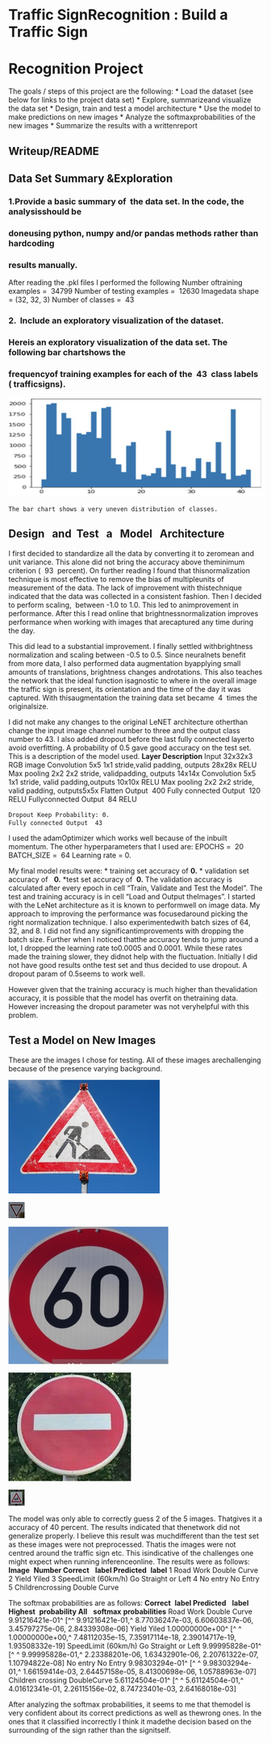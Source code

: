 # Traffic​ ​Sign​ ​Recognition​ ​:​ ​Build​ ​a​ ​Traffic​ ​Sign

# Recognition​ ​Project

The​ ​goals​ ​/​ ​steps​ ​of​ ​this​ ​project​ ​are​ ​the​ ​following:
*​ ​Load​ ​the​ ​data​ ​set​ ​(see​ ​below​ ​for​ ​links​ ​to​ ​the​ ​project​ ​data​ ​set)
*​ ​Explore,​ ​summarize​ ​and​ ​visualize​ ​the​ ​data​ ​set
*​ ​Design,​ ​train​ ​and​ ​test​ ​a​ ​model​ ​architecture
*​ ​Use​ ​the​ ​model​ ​to​ ​make​ ​predictions​ ​on​ ​new​ ​images
*​ ​Analyze​ ​the​ ​softmax​ ​probabilities​ ​of​ ​the​ ​new​ ​images
*​ ​Summarize​ ​the​ ​results​ ​with​ ​a​ ​written​ ​report

## Writeup/README

## Data ​Set ​Summary ​& ​Exploration

### 1. ​Provide ​a ​basic ​summary ​of ​ the ​data ​set. ​In the ​code, ​the ​analysis ​should ​be

### done ​using ​python, ​numpy ​and/or ​pandas ​methods ​rather than hardcoding

### results ​manually.

After​ ​reading​ ​the​ ​.pkl​ ​files​ ​I​ ​performed​ ​the​ ​following
Number​ ​of​ ​training​ ​examples​ ​=​ ​ 34799
Number​ ​of​ ​testing​ ​examples​ ​=​ ​ 12630
Image​ ​data​ ​shape​ ​=​ ​(32,​ ​32,​ ​3)
Number​ ​of​ ​classes​ ​=​ ​ 43

### 2. ​ ​ Include ​an ​exploratory ​visualization ​of ​the ​dataset.

### Here​ ​is​ ​an​ ​exploratory​ ​visualization​ ​of​ ​the​ ​data​ ​set.​ ​The​ ​following​ ​bar​ ​chart​ ​shows​ ​the

### frequency​ ​of​ ​training​ ​examples​ ​for​ ​each​ ​of​ ​the​ ​ 43 ​ ​class​ ​labels​ ​(​ ​traffic​ ​signs).

![Bar Chart](test_images/data_vizualization.png)
```
The​ ​bar​ ​chart​ ​shows​ ​a​ ​very​ ​uneven​ ​distribution​ ​of​ ​classes.
```

## Design ​ ​ and ​ ​ Test ​ ​ a ​ ​ Model ​ ​ Architecture

I​ ​first​ ​decided​ ​to​ ​standardize​ ​all​ ​the​ ​data​ ​by​ ​converting​ ​it​ ​to​ ​zero​ ​mean​ ​and​ ​unit​ ​variance.​ ​This
alone​ ​did​ ​not​ ​bring​ ​the​ ​accuracy​ ​above​ ​the​ ​minimum​ ​criterion​ ​(​ ​ 93 ​ ​percent).​ ​On​ ​further​ ​reading​ ​I
found​ ​that​ ​this​ ​normalization​ ​technique​ ​is​ ​most​ ​effective​ ​to​ ​remove​ ​the​ ​bias​ ​of​ ​multiple​ ​units​ ​of
measurement​ ​of​ ​the​ ​data.​ ​The​ ​lack​ ​of​ ​improvement​ ​with​ ​this​ ​technique​ ​indicated​ ​that​ ​the​ ​data
was​ ​collected​ ​in​ ​a​ ​consistent​ ​fashion.
Then​ ​I​ ​decided​ ​to​ ​perform​ ​scaling,​ ​​ ​between​ ​-1.0​ ​to​ ​1.0.​ ​This​ ​led​ ​to​ ​an​ ​improvement​ ​in
performance.
After​ ​this​ ​I​ ​read​ ​online​ ​that​ ​brightness​ ​normalization​ ​improves​ ​performance​ ​when​ ​working​ ​with
images​ ​that​ ​are​ ​captured​ ​any​ ​time​ ​during​ ​the​ ​day.

This​ ​did​ ​lead​ ​to​ ​a​ ​substantial​ ​improvement.​ ​I​ ​finally​ ​settled​ ​with​ ​brightness​ ​normalization​ ​and
scaling​ ​between​ ​-0.5​ ​to​ ​0.5.
Since​ ​neural​ ​nets​ ​benefit​ ​from​ ​more​ ​data,​ ​I​ ​also​ ​performed​ ​data​ ​augmentation​ ​by​ ​applying​ ​small
amounts​ ​of​ ​translations,​ ​brightness​ ​changes​ ​and​ ​rotations.​ ​This​ ​also​ ​teaches​ ​the​ ​network​ ​that
the​ ​ideal​ ​function​ ​is​ ​agnostic​ ​to​ ​where​ ​in​ ​the​ ​overall​ ​image​ ​the​ ​traffic​ ​sign​ ​is​ ​present,​ ​its
orientation​ ​and​ ​the​ ​time​ ​of​ ​the​ ​day​ ​it​ ​was​ ​captured.
With​ ​this​ ​augmentation​ ​the​ ​training​ ​data​ ​set​ ​became​ ​ 4 ​ ​times​ ​the​ ​original​ ​size.

I​ ​did​ ​not​ ​make​ ​any​ ​changes​ ​to​ ​the​ ​original​ ​LeNET​ ​architecture​ ​other​ ​than​ ​change​ ​the​ ​input
image​ ​channel​ ​number​ ​to​ ​three​ ​and​ ​the​ ​output​ ​class​ ​number​ ​to​ ​43.​ ​I​ ​also​ ​added​ ​dropout​ ​before
the​ ​last​ ​fully​ ​connected​ ​layer​ ​to​ ​avoid​ ​overfitting.​ ​A​ ​probability​ ​of​ ​0.5​ ​gave​ ​good​ ​accuracy​ ​on​ ​the
test​ ​set.
This​ ​is​ ​a​ ​description​ ​of​ ​the​ ​model​ ​used.
    **Layer Description**
    Input 32x32x3​ ​RGB​ ​image
    Convolution​ ​5x5 1x1​ ​stride,​ ​valid​ ​padding,​ ​outputs​ ​28x28x
    RELU
    Max​ ​pooling​ ​2x2 2x2​ ​stride,​ ​valid​ ​padding,​ ​outputs​ ​14x14x
    Convolution​ ​5x5 1x1​ ​stride,​ ​valid​ ​padding,​ ​outputs​ ​10x10x
    RELU
    Max​ ​pooling​ ​2x2 2x2​ ​stride,​ ​valid​ ​padding,​ ​outputs​ ​5x5x
    Flatten Output​ ​ 400
    Fully​ ​connected Output​ ​ 120
    RELU
    Fully​ ​connected Output​ ​ 84
    RELU

```
Dropout Keep​ ​Probability:​ ​0.
Fully​ ​connected Output​ ​ 43
```

I​ ​used​ ​the​ ​adamOptimizer​ ​which​ ​works​ ​well​ ​because​ ​of​ ​the​ ​inbuilt​ ​momentum.
The​ ​other​ ​hyperparameters​ ​that​ ​I​ ​used​ ​are:
EPOCHS​ ​=​ ​ 20
BATCH_SIZE​ ​=​ ​ 64
Learning​ ​rate​ ​=​ ​0.

My​ ​final​ ​model​ ​results​ ​were:
*​ ​training​ ​set​ ​accuracy​ ​of​ ​​ **0.**
*​ ​validation​ ​set​ ​accuracy​ ​of​ ​​ ​​ **0.**
*​ ​test​ ​set​ ​accuracy​ ​of​ ​​ **0.**
The​ ​validation​ ​accuracy​ ​is​ ​calculated​ ​after​ ​every​ ​epoch​ ​in​ ​cell​ ​“Train,​ ​Validate​ ​and​ ​Test​ ​the
Model”.
The​ ​test​ ​and​ ​training​ ​accuracy​ ​is​ ​in​ ​cell​ ​“Load​ ​and​ ​Output​ ​the​ ​Images”.
I​ ​started​ ​with​ ​the​ ​LeNet​ ​architecture​ ​as​ ​it​ ​is​ ​known​ ​to​ ​perform​ ​well​ ​on​ ​image​ ​data.
My​ ​approach​ ​to​ ​improving​ ​the​ ​performance​ ​was​ ​focused​ ​around​ ​picking​ ​the​ ​right​ ​normalization
technique.
I​ ​also​ ​experimented​ ​with​ ​batch​ ​sizes​ ​of​ ​64,​ ​32,​ ​and​ ​8.​ ​I​ ​did​ ​not​ ​find​ ​any​ ​significant​ ​improvements
with​ ​dropping​ ​the​ ​batch​ ​size.
Further​ ​when​ ​I​ ​noticed​ ​that​ ​the​ ​accuracy​ ​tends​ ​to​ ​jump​ ​around​ ​a​ ​lot,​ ​I​ ​dropped​ ​the​ ​learning​ ​rate
to​ ​0.0005​ ​and​ ​0.0001.​ ​While​ ​these​ ​rates​ ​made​ ​the​ ​training​ ​slower,​ ​they​ ​did​ ​not​ ​help​ ​with​ ​the
fluctuation.
Initially​ ​I​ ​did​ ​not​ ​have​ ​good​ ​results​ ​on​ ​the​ ​test​ ​set​ ​and​ ​thus​ ​decided​ ​to​ ​use​ ​dropout.​ ​A​ ​dropout
param​ ​of​ ​0.5​ ​seems​ ​to​ ​work​ ​well.


However​ ​given​ ​that​ ​the​ ​training​ ​accuracy​ ​is​ ​much​ ​higher​ ​than​ ​the​ ​validation​ ​accuracy,​ ​it​ ​is
possible​ ​that​ ​the​ ​model​ ​has​ ​overfit​ ​on​ ​the​ ​training​ ​data.​ ​However​ ​increasing​ ​the​ ​dropout
parameter​ ​was​ ​not​ ​very​ ​helpful​ ​with​ ​this​ ​problem.

## Test ​a ​Model ​on ​New ​Images

These​ ​are​ ​the​ ​images​ ​I​ ​chose​ ​for​ ​testing.​ ​All​ ​of​ ​these​ ​images​ ​are​ ​challenging​ ​because​ ​of​ ​the
presence​ ​varying​ ​background.

![Road Work](test_images/RoadWork.jpg)

![Yield](test_images/yield.png)

![SpeedLimit_60](test_images/SpeedLimit_60.jpg)

![No Entry](test_images/no_entry.jpg)

![Children](test_images/children.png)

The​ ​model​ ​was​ ​only​ ​able​ ​to​ ​correctly​ ​guess​ ​2 ​​of​ ​the​ ​5 ​​images.​ ​That​ ​gives​ ​it​ ​a​ ​accuracy​ ​of​ ​40
percent.​ ​The​ ​results​ ​indicated​ ​that​ ​the​ ​network​ ​did​ ​not​ ​generalize​ ​properly.
I​ ​believe​ ​this​ ​result​ ​was​ ​much​ ​different​ ​than​ ​the​ ​test​ ​set​ ​as​ ​these​ ​images​ ​were​ ​not
preprocessed.​ ​That​ ​is​ ​the​ ​images​ ​were​ ​not​ ​centred​ ​around​ ​the​ ​traffic​ ​sign​ ​etc.​ ​This​ ​is​ ​indicative
of​ ​the​ ​challenges​ ​one​ ​might​ ​expect​ ​when​ ​running​ ​inference​ ​online.
The​ ​results​ ​were​ ​as​ ​follows:
    **Image** ​ ​ **Number Correct** ​ ​ **label Predicted** ​ ​ **label**
    1 Road​ ​Work Double​ ​Curve
    2 Yield Yiled
    3 Speed​ ​Limit​ ​(60km/h) Go​ ​Straight​ ​or​ ​Left
    4 No​ ​entry No​ ​Entry
    5 Children​ ​crossing Double​ ​Curve

The​ ​softmax​ ​probabilities​ ​are​ ​as​ ​follows:
    **Correct** ​ ​ **label Predicted** ​ ​ **label Highest** ​ ​ **probability All** ​ ​ **softmax**
       **probabilities**
    Road​ ​Work Double​ ​Curve 9.91216421e-01^ [​^ ​​^ ​9.91216421e-01,^
       8.77036247e-03,
       6.60603837e-06,
       3.45797275e-06,
       2.84339308e-06]
    Yield Yiled 1.00000000e+00^ [​^ ​​^ ​1.00000000e+00,^
       7.48112035e-15,
       7.35917114e-18,
       2.39014717e-19,
       1.93508332e-19]
    Speed​ ​Limit​ ​(60km/h) Go​ ​Straight​ ​or​ ​Left 9.99995828e-01^ [​^ ​​^ ​9.99995828e-01,^
       2.23388201e-06,
       1.63432901e-06,
       2.20761322e-07,
       1.10794822e-08]
    No​ ​entry No​ ​Entry 9.98303294e-01^ [​^ ​​^ ​9.98303294e-01,^
       1.66159414e-03,
       2.64457158e-05,
       8.41300698e-06,
       1.05788963e-07]
    Children​ ​crossing Double​ ​Curve 5.61124504e-01^ [​^ ​​^ ​5.61124504e-01,^
       4.01612341e-01,
       2.26115156e-02,
       8.74723401e-03,
       2.64168018e-03]

After​ ​analyzing​ ​the​ ​softmax​ ​probabilities,​ ​it​ ​seems​ ​to​ ​me​ ​that​ ​the​ ​model​ ​is​ ​very​ ​confident​ ​about
its​ ​correct​ ​predictions​ ​as​ ​well​ ​as​ ​the​ ​wrong​ ​ones.​ ​In​ ​the​ ​ones​ ​that​ ​it​ ​classified​ ​incorrectly​ ​I​ ​think​ ​it
made​ ​the​ ​decision​ ​based​ ​on​ ​the​ ​surrounding​ ​of​ ​the​ ​sign​ ​rather​ ​than​ ​the​ ​sign​ ​itself.



